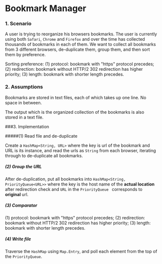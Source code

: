 # Bookmark Manager

### 1. Scenario

A user is trying to reorganize his browsers bookmarks. The user is currently using both `Safari`, `Chrome` and `Firefox` and over the time has collected thousands of bookmarks in each of them. We want to collect all bookmarks from 3 different browsers, de-duplicate them, group them, and then sort them by preference.

Sorting preference: (1) protocol: bookmark with "https" protocol precedes; (2) redirection: bookmark without HTTP/2 302 redirection has higher priority; (3) length: bookmark with shorter length precedes.

### 2. Assumptions

Bookmarks are stored in text files, each of which takes up one line.  No space in between.

The output which is the organized collection of the bookmarks is also stored in a text file.

###3. Implementation 

#####(1) Read file and de-duplicate

Create a `HashMap<String, URL>` where the key is url of the bookmark and URL is its instance, and read the urls as `String` from each browser, iterating through to de-duplicate all bookmarks.

##### (2) Group the URL 

After de-duplication, put all bookmarks into `HashMap<String, PriorityQueue<URL>>` where the key is the host name of the **actual location** after redirection check and `URL` in the `PriorityQueue ` corresponds to **original** url.

##### (3) Comparator

(1) protocol: bookmark with "https" protocol precedes; (2) redirection: bookmark without HTTP/2 302 redirection has higher priority; (3) length: bookmark with shorter length precedes.

##### (4) Write file

Traverse the `HashMap` using `Map.Entry`, and poll each element from the top of the `PriorityQueue`.

